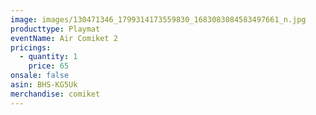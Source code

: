 ```yaml
---
image: images/130471346_1799314173559830_1683083084583497661_n.jpg
producttype: Playmat
eventName: Air Comiket 2
pricings:
  - quantity: 1
    price: 65
onsale: false
asin: BHS-KG5Uk
merchandise: comiket
---
```

